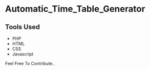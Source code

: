 # Automatic_Time_Table_Generator
## Tools Used
* PHP
* HTML
* CSS
* Javascript
  
   



Feel Free To Contribute..
